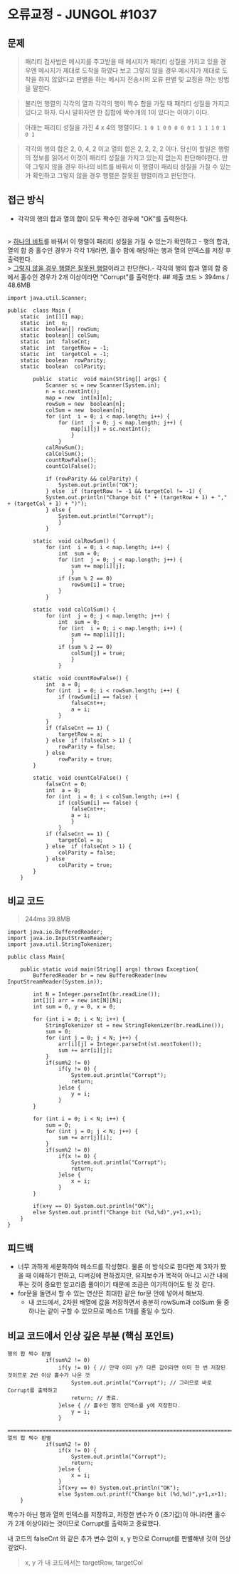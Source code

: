 # 오류교정 - JUNGOL #1037

## 문제

> 패리티 검사법은 메시지를 주고받을 때 메시지가 패리티 성질을 가지고 있을 경우엔 메시지가 제대로 도착을 하였다 보고 그렇지 않을 경우 메시지가 제대로 도착을 하지 않았다고 판별을 하는 메시지 전송시의 오류 판별 및 교정을 하는 방법을 말한다.

> 불리언 행렬의 각각의 열과 각각의 행이 짝수 합을 가질 때 패리티 성질을 가지고 있다고 하자. 다시 말하자면 한 집합에 짝수개의 1이 있다는 이야기 이다.

>아래는 패리티 성질을 가진 4 x 4의 행렬이다.
`1 0 1 0`
`0 0 0 0`
`1 1 1 1`
`0 1 0 1`

>각각의 행의 합은 2, 0, 4, 2 이고 열의 합은 2, 2, 2, 2 이다.
당신이 할일은 행렬의 정보를 읽어서 이것이 패리티 성질을 가지고 있는지 없는지 판단해야한다.
만약 그렇지 않을 경우 하나의 비트를 바꿔서 이 행렬이 패리티 성질을 가질 수 있는가 확인하고 그렇지 않을 경우 행렬은 잘못된 행렬이라고 판단한다.​

## 접근 방식

- 각각의 행의 합과 열의 합이 모두 짝수인 경우에 "OK"를 출력한다.
<br>
>	<u>하나의 비트</u>를 바꿔서 이 행렬이 패리티 성질을 가질 수 있는가 확인하고
- 행의 합과, 열의 합 중 홀수인 경우가  각각 1개라면, 홀수 합에 해당하는 행과 열의 인덱스를 저장 후 출력한다.
<br>
>  <u>그렇지 않을 경우 행렬은 잘못된 행렬</u>이라고 판단한다.​
- 각각의 행의 합과 열의 합 중에서 홀수인 경우가 2개 이상이라면 "Corrupt"를 출력한다.
## 제출 코드
> 394ms / 48.6MB

```
import java.util.Scanner;
  
public  class Main {
	static  int[][] map;
	static  int  n;
	static  boolean[] rowSum;
	static  boolean[] colSum;
	static  int  falseCnt;
	static  int  targetRow = -1;
	static  int  targetCol = -1;
	static  boolean  rowParity;
	static  boolean  colParity;

		public  static  void main(String[] args) {
			Scanner sc = new Scanner(System.in);
			n = sc.nextInt();
			map = new  int[n][n];
			rowSum = new  boolean[n];
			colSum = new  boolean[n];
			for (int  i = 0; i < map.length; i++) {
				for (int  j = 0; j < map.length; j++) {
					map[i][j] = sc.nextInt();
					}
				}
			calRowSum();
			calColSum();
			countRowFalse();
			countColFalse();
  
			if (rowParity && colParity) {
				System.out.println("OK");
			} else  if (targetRow != -1 && targetCol != -1) {
			System.out.println("Change bit (" + (targetRow + 1) + "," + (targetCol + 1) + ")");
			} else {
				System.out.println("Corrupt");
				}
			}

		static  void calRowSum() {
			for (int  i = 0; i < map.length; i++) {
				int  sum = 0;
				for (int  j = 0; j < map.length; j++) {
					sum += map[i][j];
					}
				if (sum % 2 == 0)
					rowSum[i] = true;
				}
			}

		static  void calColSum() {
			for (int  j = 0; j < map.length; j++) {
				int  sum = 0;
				for (int  i = 0; i < map.length; i++) {
					sum += map[i][j];
					}
				if (sum % 2 == 0)
					colSum[j] = true;
					}
				} 

		static  void countRowFalse() {
			int  a = 0;
			for (int  i = 0; i < rowSum.length; i++) {
				if (rowSum[i] == false) {
					falseCnt++;
					a = i;
				}
			}
			if (falseCnt == 1) {
				targetRow = a;
			} else  if (falseCnt > 1) {
				rowParity = false;
			} else
				rowParity = true;
		}

		static  void countColFalse() {
			falseCnt = 0;
			int  a = 0;
			for (int  i = 0; i < colSum.length; i++) {
				if (colSum[i] == false) {
					falseCnt++;
					a = i;
					}
				}
			if (falseCnt == 1) {
				targetCol = a;
			} else  if (falseCnt > 1) {
				colParity = false;
			} else
				colParity = true;
		}
	}
```

## 비교 코드
>  244ms  39.8MB

```
import java.io.BufferedReader;
import java.io.InputStreamReader;
import java.util.StringTokenizer;

public class Main{

	public static void main(String[] args) throws Exception{
		BufferedReader br = new BufferedReader(new InputStreamReader(System.in));
		
		int N = Integer.parseInt(br.readLine());
		int[][] arr = new int[N][N];
		int sum = 0, y = 0, x = 0;
		
		for (int i = 0; i < N; i++) {
			StringTokenizer st = new StringTokenizer(br.readLine());
			sum = 0;
			for (int j = 0; j < N; j++) {
				arr[i][j] = Integer.parseInt(st.nextToken());
				sum += arr[i][j];
			}
			if(sum%2 != 0)
				if(y != 0) {
					System.out.println("Corrupt");
					return;
				}else {
					y = i;
				}
		}
		
		for (int i = 0; i < N; i++) {
			sum = 0;
			for (int j = 0; j < N; j++) {
				sum += arr[j][i];
			}
			if(sum%2 != 0)
				if(x != 0) {
					System.out.println("Corrupt");
					return;
				}else {
					x = i;
				}
		}

		if(x+y == 0) System.out.println("OK");
		else System.out.printf("Change bit (%d,%d)",y+1,x+1);
	}
}
```

## 피드백

- 너무 과하게 세분화하여 메소드를 작성했다. 물론 이 방식으로 한다면 제 3자가 봤을 때 이해하기 편하고, 디버깅에 편하겠지만, 유지보수가 목적이 아니고 
	시간 내에 푸는 것이 중요한 알고리즘 풀이이기 때문에 조금은 이기적이어도 될 것 같다. 
- for문을 돌면서 할 수 있는 연산은 최대한 같은 for문 안에 넣어서 해보자.
	- 내 코드에서, 2차원 배열에 값을 저장하면서 충분히 rowSum과 colSum 둘 중 하나는 같이 구할 수 있으므로 메소드 1개를 줄일 수 있다. 


## 비교 코드에서 인상 깊은 부분 (핵심 포인트)

```
행의 합 짝수 판별
			if(sum%2 != 0) 
				if(y != 0) { // 만약 이미 y가 다른 값이라면 이미 한 번 저장된 것이므로 2번 이상 홀수가 나온 것
					System.out.println("Corrupt"); // 그러므로 바로 Corrupt를 출력하고
					return; // 종료.
				}else { // 홀수인 행의 인덱스를 y에 저장한다.
					y = i;
				}

=======================================================================================================
열의 합 짝수 판별
			if(sum%2 != 0)
				if(x != 0) {
					System.out.println("Corrupt");
					return;
				}else {
					x = i;
				}
				if(x+y == 0) System.out.println("OK");
				else System.out.printf("Change bit (%d,%d)",y+1,x+1);
	}
```
짝수가 아닌 행과 열의 인덱스를 저장하고, 
저장한 변수가 0 (초기값)이 아니라면 홀수가 2개 이상이라는 것이므로 Corrupt를 출력하고 종료했다.

내 코드의 falseCnt 와 같은 추가 변수 없이 x, y 만으로 Corrupt를 판별해낸 것이 인상 깊었다.
> x, y 가 내 코드에서는 targetRow, targetCol 